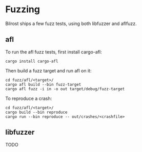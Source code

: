 # Fuzzing

Bilrost ships a few fuzz tests, using both libfuzzer and aflfuzz.

## afl

To run the afl fuzz tests, first install cargo-afl:

    cargo install cargo-afl

Then build a fuzz target and run afl on it:

    cd fuzz/afl/<target>/
    cargo afl build --bin fuzz-target
    cargo afl fuzz -i in -o out target/debug/fuzz-target

To reproduce a crash:

    cd fuzz/afl/<target>/
    cargo build --bin reproduce
    cargo run --bin reproduce -- out/crashes/<crashfile>

## libfuzzer

TODO
